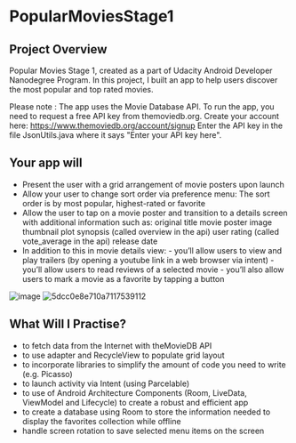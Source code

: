 # PopularMoviesStage1

## Project Overview
Popular Movies Stage 1, created as a part of Udacity Android Developer Nanodegree Program.
In this project, I built an app to help users discover the most popular and top rated movies.

Please note : The app uses the Movie Database API. To run the app, you need to request a free API key from themoviedb.org. Create your account here: https://www.themoviedb.org/account/signup
Enter the API key in the file JsonUtils.java where it says "Enter your API key here".

## Your app will
- Present the user with a grid arrangement of movie posters upon launch
- Allow your user to change sort order via preference menu: The sort order is by most popular, highest-rated or favorite
- Allow the user to tap on a movie poster and transition to a details screen with additional information such as:
      original title
      movie poster image thumbnail
      plot synopsis (called overview in the api)
      user rating (called vote_average in the api)
      release date
- In addition to this in movie details view:
      - you’ll allow users to view and play trailers (by opening a youtube link in a web browser via intent)
      - you’ll allow users to read reviews of a selected movie
      - you’ll also allow users to mark a movie as a favorite by tapping a button
      
![image](https://user-images.githubusercontent.com/30228915/68761600-b2607580-0614-11ea-9541-166d3de23d92.png)
![5dcc0e8e710a7117539112](https://user-images.githubusercontent.com/30228915/68771213-dda09000-0627-11ea-97cb-d2574888d84a.gif)



## What Will I Practise?
- to fetch data from the Internet with theMovieDB API
- to use adapter and RecycleView to populate grid layout
- to incorporate libraries to simplify the amount of code you need to write (e.g. Picasso)
- to launch activity via Intent (using Parcelable)
- to use of Android Architecture Components (Room, LiveData, ViewModel and Lifecycle) to create a robust and efficient app
- to create a database using Room to store the information needed to display the favorites collection while offline
- handle screen rotation to save selected menu items on the screen 
